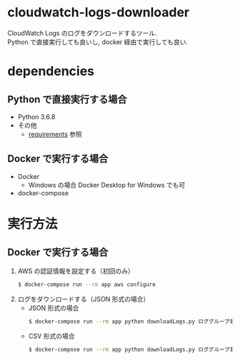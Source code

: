 # cloudwatch-logs-downloader
CloudWatch Logs のログをダウンロードするツール.  
Python で直接実行しても良いし, docker 経由で実行しても良い.

# dependencies
## Python で直接実行する場合
* Python 3.6.8
* その他
    * [requirements](requirements) 参照
## Docker で実行する場合
* Docker
    * Windows の場合 Docker Desktop for Windows でも可
* docker-compose

# 実行方法
## Docker で実行する場合
1. AWS の認証情報を設定する（初回のみ）
    ~~~bash
    $ docker-compose run --rm app aws configure
    ~~~
1. ログをダウンロードする（JSON 形式の場合）
    * JSON 形式の場合
        ~~~bash
        $ docker-compose run --rm app python downloadLogs.py ロググループ名 ログストリーム名 リージョン
        ~~~
    * CSV 形式の場合
        ~~~bash
        $ docker-compose run --rm app python downloadLogs.py ロググループ名 ログストリーム名 リージョン csv
        ~~~
      